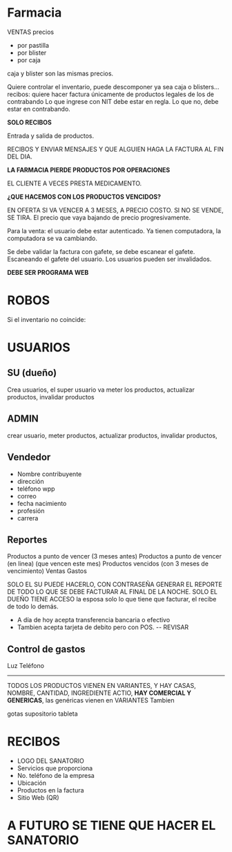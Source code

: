 # Farmacia

VENTAS
precios
- por pastilla
- por blister
- por caja

caja y blister son las mismas precios.

Quiere controlar el inventario, puede descomponer ya sea caja o blisters... recibos: quiere hacer factura únicamente de productos legales de los de contrabando Lo que ingrese con NIT debe estar en regla. Lo que no, debe estar en contrabando.

**SOLO RECIBOS**

Entrada y salida de productos.

RECIBOS Y ENVIAR MENSAJES Y QUE ALGUIEN HAGA LA FACTURA AL FIN DEL DIA.

**LA FARMACIA PIERDE PRODUCTOS POR OPERACIONES**

EL CLIENTE A VECES PRESTA MEDICAMENTO.

**¿QUE HACEMOS CON LOS PRODUCTOS VENCIDOS?**

EN OFERTA SI VA VENCER A 3 MESES, A PRECIO COSTO. SI NO SE VENDE, SE TIRA. El precio que vaya bajando de precio progresivamente.

Para la venta: el usuario debe estar autenticado. Ya tienen computadora, la computadora se va cambiando. 

Se debe validar la factura con gafete, se debe escanear el gafete. Escaneando el gafete del usuario.
Los usuarios pueden ser invalidados.

**DEBE SER PROGRAMA WEB**

# ROBOS

Si el inventario no coincide: 

# USUARIOS

## SU (dueño)

Crea usuarios, el super usuario va meter los productos, actualizar productos, invalidar productos
## ADMIN

crear usuario, meter productos, actualizar productos, invalidar productos, 

## Vendedor

- Nombre contribuyente
- dirección 
- teléfono wpp
- correo
- fecha nacimiento
- profesión
- carrera

## Reportes
Productos a punto de vencer (3 meses antes)
Productos a punto de vencer (en linea) (que vencen este mes)
Productos vencidos (con 3 meses de vencimiento)
Ventas
Gastos

SOLO EL SU PUEDE HACERLO, CON CONTRASEÑA
GENERAR EL REPORTE DE TODO LO QUE SE DEBE FACTURAR AL FINAL DE LA NOCHE. SOLO EL DUEÑO TIENE ACCESO la esposa solo lo que tiene que facturar, el recibe de todo lo demás.

- A día de hoy acepta transferencia bancaria o efectivo
- Tambien acepta tarjeta de debito pero con POS. -- REVISAR



## Control de gastos
Luz
Teléfono

****


TODOS LOS PRODUCTOS VIENEN EN VARIANTES, Y HAY CASAS, NOMBRE, CANTIDAD, INGREDIENTE ACTIO, **HAY COMERCIAL Y GENERICAS**, las genéricas vienen en VARIANTES Tambien

gotas
supositorio
tableta

# RECIBOS

- LOGO DEL SANATORIO
- Servicios que proporciona
- No. teléfono de la empresa
- Ubicación
- Productos en la factura
- Sitio Web (QR)


# A FUTURO SE TIENE QUE HACER EL SANATORIO

